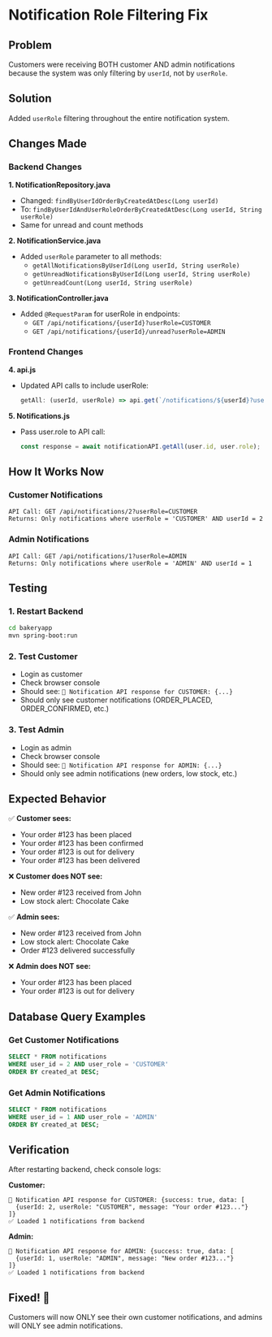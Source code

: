 # Notification Role Filtering Fix

## Problem
Customers were receiving BOTH customer AND admin notifications because the system was only filtering by `userId`, not by `userRole`.

## Solution
Added `userRole` filtering throughout the entire notification system.

## Changes Made

### Backend Changes

**1. NotificationRepository.java**
- Changed: `findByUserIdOrderByCreatedAtDesc(Long userId)`
- To: `findByUserIdAndUserRoleOrderByCreatedAtDesc(Long userId, String userRole)`
- Same for unread and count methods

**2. NotificationService.java**
- Added `userRole` parameter to all methods:
  - `getAllNotificationsByUserId(Long userId, String userRole)`
  - `getUnreadNotificationsByUserId(Long userId, String userRole)`
  - `getUnreadCount(Long userId, String userRole)`

**3. NotificationController.java**
- Added `@RequestParam` for userRole in endpoints:
  - `GET /api/notifications/{userId}?userRole=CUSTOMER`
  - `GET /api/notifications/{userId}/unread?userRole=ADMIN`

### Frontend Changes

**4. api.js**
- Updated API calls to include userRole:
  ```javascript
  getAll: (userId, userRole) => api.get(`/notifications/${userId}?userRole=${userRole}`)
  ```

**5. Notifications.js**
- Pass user.role to API call:
  ```javascript
  const response = await notificationAPI.getAll(user.id, user.role);
  ```

## How It Works Now

### Customer Notifications
```
API Call: GET /api/notifications/2?userRole=CUSTOMER
Returns: Only notifications where userRole = 'CUSTOMER' AND userId = 2
```

### Admin Notifications
```
API Call: GET /api/notifications/1?userRole=ADMIN
Returns: Only notifications where userRole = 'ADMIN' AND userId = 1
```

## Testing

### 1. Restart Backend
```bash
cd bakeryapp
mvn spring-boot:run
```

### 2. Test Customer
- Login as customer
- Check browser console
- Should see: `📡 Notification API response for CUSTOMER: {...}`
- Should only see customer notifications (ORDER_PLACED, ORDER_CONFIRMED, etc.)

### 3. Test Admin
- Login as admin
- Check browser console
- Should see: `📡 Notification API response for ADMIN: {...}`
- Should only see admin notifications (new orders, low stock, etc.)

## Expected Behavior

✅ **Customer sees:**
- Your order #123 has been placed
- Your order #123 has been confirmed
- Your order #123 is out for delivery
- Your order #123 has been delivered

❌ **Customer does NOT see:**
- New order #123 received from John
- Low stock alert: Chocolate Cake

✅ **Admin sees:**
- New order #123 received from John
- Low stock alert: Chocolate Cake
- Order #123 delivered successfully

❌ **Admin does NOT see:**
- Your order #123 has been placed
- Your order #123 is out for delivery

## Database Query Examples

### Get Customer Notifications
```sql
SELECT * FROM notifications 
WHERE user_id = 2 AND user_role = 'CUSTOMER'
ORDER BY created_at DESC;
```

### Get Admin Notifications
```sql
SELECT * FROM notifications 
WHERE user_id = 1 AND user_role = 'ADMIN'
ORDER BY created_at DESC;
```

## Verification

After restarting backend, check console logs:

**Customer:**
```
📡 Notification API response for CUSTOMER: {success: true, data: [
  {userId: 2, userRole: "CUSTOMER", message: "Your order #123..."}
]}
✅ Loaded 1 notifications from backend
```

**Admin:**
```
📡 Notification API response for ADMIN: {success: true, data: [
  {userId: 1, userRole: "ADMIN", message: "New order #123..."}
]}
✅ Loaded 1 notifications from backend
```

## Fixed! 🎉

Customers will now ONLY see their own customer notifications, and admins will ONLY see admin notifications.
